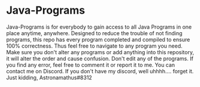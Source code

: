 # Java-Programs
Java-Programs is for everybody to gain access to all Java Programs in one place anytime, anywhere. 
Designed to reduce the trouble of not finding programs, this repo has every program completed and compiled to ensure 100% correctness. 
Thus feel free to navigate to any program you need.
Make sure you don't alter any programs or add anything into this repository, it will alter the order and cause confusion.
Don't edit any of the programs.
If you find any error, feel free to comment it or report it to me. You can contact me on Discord. If you don't have my discord, well uhhhh.... forget it.
Just kidding,
Astronamathus#8312
